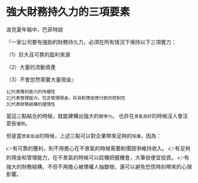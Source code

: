 # 強大財務持久力的三項要素


波克夏年報中，巴菲特說

『一家公司要有強勁的財務持久力，必須在所有情況下保持以下三項實力：

（1）巨大且可靠的盈利來源

（2）大量的流動資產

（3）不會忽然需要大量現金』

```
1⃣️代表獲利能力的持續性
2⃣️代表管理能力，包含管理現金，存貨和應收應付款的控制性
3⃣️代表財務結構的謹慎性
```
當這三點結合的時候，就能建構出強大的`競爭力`。
也許在`景氣良好`的時候沒人會注意些`優勢`。

但是當`景氣低迷`的時候，上述三點可以對企業帶來足夠的`保護`，因為：

👉有可靠的獲利，則不用擔心在不景氣的時候需要削價競爭維持收入。
👉有足夠的現金和管理能力，在不景氣的時候可以趁機把握機會，大筆撿便宜投資。
👉有強大的財務結構，不但不用擔心被債權人抽銀根，還可以避免恐慌時刻帶來的心理影響。